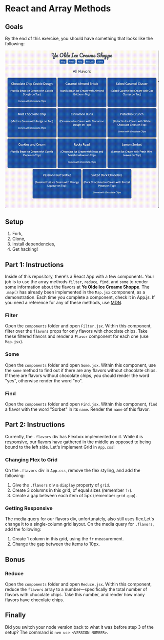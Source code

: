 # React and Array Methods

## Goals

By the end of this exercise, you should have something that looks like the following:

![complete gif](./complete.gif)

## Setup

1. Fork,
1. Clone,
1. Install dependencies,
1. Get hacking!

## Part 1: Instructions

Inside of this repository, there's a React App with a few components. Your job is to use the array methods `filter`, `reduce`, `find`, and `some` to render some information about the flavors at **Ye Olde Ice Creame Shoppe**. The `.map()` has already been implemented in the `Map.jsx` component, as a demonstration. Each time you complete a component, check it in App.js. If you need a reference for any of these methods, use [MDN](https://developer.mozilla.org/en-US/docs/Web/JavaScript/Reference/Global_Objects/Array#instance_methods).

### Filter

Open the `components` folder and open `Filter.jsx`. Within this component, filter over the `flavors` props for only flavors with chocolate chips. Take these filtered flavors and render a `Flavor` component for each one (use `Map.jsx`).

### Some

Open the `components` folder and open `Some.jsx`. Within this component, use the `some` method to find out if there are any flavors without chocolate chips. If there are flavors without chocolate chips, you should render the word "yes", otherwise render the word "no".

### Find

Open the `components` folder and open `Find.jsx`. Within this component, `find` a flavor with the word "Sorbet" in its `name`. Render the `name` of this flavor.

## Part 2: Instructions

Currently, the `.flavors` div has Flexbox implemented on it. While it is responsive, our flavors have gathered in the middle as opposed to being bound to the left side. Let's implement Grid in `App.css`!

### Changing Flex to Grid

On the `.flavors` div in `App.css`, remove the flex styling, and add the following:
1. Give the `.flavors` div a `display` property of `grid`.
2. Create 3 columns in this grid, of equal sizes (remember `fr`).
3. Create a gap between each item of 5px (remember `grid-gap`).

### Getting Responsive

The media query for our flavors div, unfortunately, also still uses flex.Let's change it to a single-column grid layout. On the media query for `.flavors`, add the following:

1. Create 1 column in this grid, using the `fr` measurement.
2. Change the gap between the items to 10px.

## Bonus

### Reduce

Open the `components` folder and open `Reduce.jsx`. Within this component, reduce the `flavors` array to a number—specifically the total number of flavors with chocolate chips. Take this number, and render how many flavors have chocolate chips.

## Finally
Did you switch your node version back to what it was before step 3 of the setup? The command is `nvm use <VERSION NUMBER>`.
